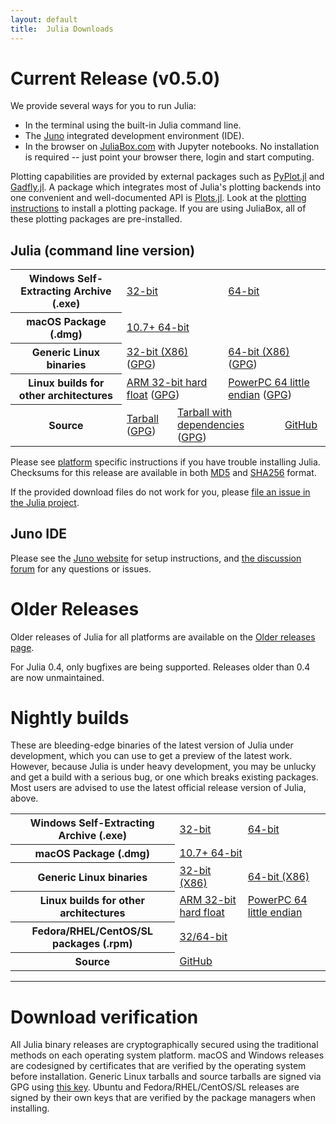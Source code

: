 ```yaml
---
layout: default
title:  Julia Downloads
---
```


# Current Release (v0.5.0)

We provide several ways for you to run Julia:

* In the terminal using the built-in Julia command line.
* The [Juno](http://www.junolab.org) integrated development environment (IDE).
* In the browser on [JuliaBox.com](https://www.juliabox.com) with Jupyter notebooks. No installation is required -- just point your browser there, login and start computing.

Plotting capabilities are provided by external packages such as
[PyPlot.jl](https://github.com/stevengj/PyPlot.jl) and [Gadfly.jl](http://gadflyjl.org). 
A package which integrates most of Julia's plotting backends into one convenient and 
well-documented API is [Plots.jl](https://github.com/tbreloff/Plots.jl). Look at the 
[plotting instructions](plotting.html) to install a plotting package. If you are using 
JuliaBox, all of these plotting packages are pre-installed.

## Julia (command line version)
<table class="downloads"><tbody>
<tr>
    <th> Windows Self-Extracting Archive (.exe) </th>
    <td colspan="3"> <a href="https://s3.amazonaws.com/julialang/bin/winnt/x86/0.5/julia-0.5.0-win32.exe">32-bit</a> </td>
    <td colspan="3"> <a href="https://s3.amazonaws.com/julialang/bin/winnt/x64/0.5/julia-0.5.0-win64.exe">64-bit</a> </td>
</tr>
<tr>
    <th> macOS Package (.dmg) </th>
    <td colspan="6"> <a href="https://s3.amazonaws.com/julialang/bin/osx/x64/0.5/julia-0.5.0-osx10.7+.dmg">10.7+ 64-bit</a> </td>
</tr>
<tr>
    <th> Generic Linux binaries </th>
    <td colspan="3"> <a href="https://julialang.s3.amazonaws.com/bin/linux/x86/0.5/julia-0.5.0-linux-i686.tar.gz">32-bit (X86)</a> (<a href="https://julialang.s3.amazonaws.com/bin/linux/x86/0.5/julia-0.5.0-linux-i686.tar.gz.asc">GPG</a>)</td>
    <td colspan="3"> <a href="https://julialang.s3.amazonaws.com/bin/linux/x64/0.5/julia-0.5.0-linux-x86_64.tar.gz">64-bit (X86)</a> (<a href="https://julialang.s3.amazonaws.com/bin/linux/x64/0.5/julia-0.5.0-linux-x86_64.tar.gz.asc">GPG</a>)</td>
</tr>
<tr>
    <th> Linux builds for other architectures </th>
    <td colspan="3"> <a href="https://julialang.s3.amazonaws.com/bin/linux/arm/0.5/julia-0.5.0-linux-arm.tar.gz">ARM 32-bit hard float</a> (<a href="https://julialang.s3.amazonaws.com/bin/linux/arm/0.5/julia-0.5.0-linux-arm.tar.gz.asc">GPG</a>)</td>
    <td colspan="3"> <a href="https://julialang.s3.amazonaws.com/bin/linux/ppc64le/0.5/julia-0.5.0-linux-ppc64le.tar.gz">PowerPC 64 little endian</a> (<a href="https://julialang.s3.amazonaws.com/bin/linux/ppc64le/0.5/julia-0.5.0-linux-ppc64le.tar.gz.asc">GPG</a>)</td>
</tr>
<tr>
    <th> Source </th>
    <td colspan="2"> <a href="https://github.com/JuliaLang/julia/releases/download/v0.5.0/julia-0.5.0.tar.gz">Tarball</a> (<a href="https://github.com/JuliaLang/julia/releases/download/v0.5.0/julia-0.5.0.tar.gz.asc">GPG</a>) </td>
    <td colspan="2"> <a href="https://github.com/JuliaLang/julia/releases/download/v0.5.0/julia-0.5.0-full.tar.gz">Tarball with dependencies</a> (<a href="https://github.com/JuliaLang/julia/releases/download/v0.5.0/julia-0.5.0-full.tar.gz.asc">GPG</a>) </td>
    <td colspan="2"> <a href="https://github.com/JuliaLang/julia/tree/v0.5.0">GitHub</a> </td>
</tr>
</tbody></table>

Please see [platform](platform.html) specific instructions if you have
trouble installing Julia.  Checksums for this release are available in both [MD5](https://s3.amazonaws.com/julialang/bin/checksums/julia-0.5.0.md5) and [SHA256](https://s3.amazonaws.com/julialang/bin/checksums/julia-0.5.0.sha256) format.

If the provided download files do not work for you, please [file an
issue in the Julia project](https://github.com/JuliaLang/julia/issues).

## Juno IDE

Please see the [Juno website](http://junolab.org) for setup instructions, and [the discussion forum](http://discuss.junolab.org) for any questions or issues.

# Older Releases

Older releases of Julia for all platforms are available on the [Older releases page](http://julialang.org/downloads/oldreleases.html).

For Julia 0.4, only bugfixes are being supported. Releases older than 0.4 are now unmaintained.

# Nightly builds

These are bleeding-edge binaries of the latest version of Julia under
development, which you can use to get a preview of the latest work.  However,
because Julia is under heavy development, you may be unlucky and get a
build with a serious bug, or one which breaks existing packages.  Most users
are advised to use the latest official release version of Julia, above.

<table class="downloads"><tbody>
<tr>
    <th> Windows Self-Extracting Archive (.exe) </th>
    <td> <a href="https://status.julialang.org/download/win32">32-bit</a> </td>
    <td colspan="2"> <a href="https://status.julialang.org/download/win64">64-bit</a> </td>
</tr>
<tr>
    <th> macOS Package (.dmg) </th>
    <td colspan="3"> <a href="https://status.julialang.org/download/osx10.7+">10.7+ 64-bit</a> </td>
</tr>
<tr>
    <th> Generic Linux binaries </th>
    <td> <a href="https://status.julialang.org/download/linux-i686">32-bit (X86)</a> </td>
    <td> <a href="https://status.julialang.org/download/linux-x86_64">64-bit (X86)</a> </td>
</tr>
<tr>
    <th> Linux builds for other architectures </th>
    <td> <a href="https://status.julialang.org/download/linux-arm">ARM 32-bit hard float</a> </td>
    <td> <a href="https://status.julialang.org/download/linux-powerpc64le">PowerPC 64 little endian</a> </td>
</tr>
<tr>
    <th> Fedora/RHEL/CentOS/SL packages (.rpm) </th>
    <td colspan="3"> <a href="https://copr.fedoraproject.org/coprs/nalimilan/julia-nightlies/">32/64-bit</a> </td>
</tr>
<tr>
    <th> Source </th>
    <td colspan="3"> <a href="https://github.com/JuliaLang/julia">GitHub</a> </td>
</tr>
</tbody></table>

---

# Download verification
All Julia binary releases are cryptographically secured using the traditional methods on each
operating system platform.  macOS and Windows releases are codesigned by certificates that are
verified by the operating system before installation.  Generic Linux tarballs and source tarballs
are signed via GPG using [this key](../juliareleases.asc).  Ubuntu and Fedora/RHEL/CentOS/SL
releases are signed by their own keys that are verified by the package managers when installing.
